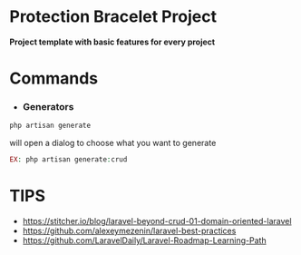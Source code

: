 # Protection Bracelet Project

**Project template with basic features for every project**

# Commands

- ### Generators

```PHP
php artisan generate
```

will open a dialog to choose what you want to generate

```PHP
EX: php artisan generate:crud 
```

# TIPS

- https://stitcher.io/blog/laravel-beyond-crud-01-domain-oriented-laravel
- https://github.com/alexeymezenin/laravel-best-practices
- https://github.com/LaravelDaily/Laravel-Roadmap-Learning-Path
